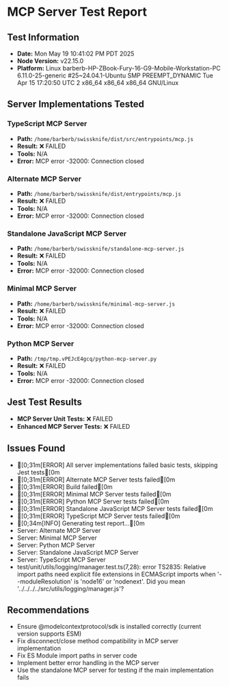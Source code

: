 # MCP Server Test Report

## Test Information
- **Date:** Mon May 19 10:41:02 PM PDT 2025
- **Node Version:** v22.15.0
- **Platform:** Linux barberb-HP-ZBook-Fury-16-G9-Mobile-Workstation-PC 6.11.0-25-generic #25~24.04.1-Ubuntu SMP PREEMPT_DYNAMIC Tue Apr 15 17:20:50 UTC 2 x86_64 x86_64 x86_64 GNU/Linux

## Server Implementations Tested
  
### TypeScript MCP Server
- **Path:** `/home/barberb/swissknife/dist/src/entrypoints/mcp.js`
- **Result:** ❌ FAILED
- **Tools:** N/A
- **Error:** MCP error -32000: Connection closed
  
### Alternate MCP Server
- **Path:** `/home/barberb/swissknife/dist/entrypoints/mcp.js`
- **Result:** ❌ FAILED
- **Tools:** N/A
- **Error:** MCP error -32000: Connection closed
  
### Standalone JavaScript MCP Server
- **Path:** `/home/barberb/swissknife/standalone-mcp-server.js`
- **Result:** ❌ FAILED
- **Tools:** N/A
- **Error:** MCP error -32000: Connection closed
  
### Minimal MCP Server
- **Path:** `/home/barberb/swissknife/minimal-mcp-server.js`
- **Result:** ❌ FAILED
- **Tools:** N/A
- **Error:** MCP error -32000: Connection closed
  
### Python MCP Server
- **Path:** `/tmp/tmp.vPEJcE4gcq/python-mcp-server.py`
- **Result:** ❌ FAILED
- **Tools:** N/A
- **Error:** MCP error -32000: Connection closed

## Jest Test Results
- **MCP Server Unit Tests:** ❌ FAILED
- **Enhanced MCP Server Tests:** ❌ FAILED

## Issues Found
- [0;31m[ERROR] All server implementations failed basic tests, skipping Jest tests[0m
- [0;31m[ERROR] Alternate MCP Server tests failed[0m
- [0;31m[ERROR] Build failed[0m
- [0;31m[ERROR] Minimal MCP Server tests failed[0m
- [0;31m[ERROR] Python MCP Server tests failed[0m
- [0;31m[ERROR] Standalone JavaScript MCP Server tests failed[0m
- [0;31m[ERROR] TypeScript MCP Server tests failed[0m
- [0;34m[INFO] Generating test report...[0m
- Server: Alternate MCP Server
- Server: Minimal MCP Server
- Server: Python MCP Server
- Server: Standalone JavaScript MCP Server
- Server: TypeScript MCP Server
- test/unit/utils/logging/manager.test.ts(7,28): error TS2835: Relative import paths need explicit file extensions in ECMAScript imports when '--moduleResolution' is 'node16' or 'nodenext'. Did you mean '../../../../src/utils/logging/manager.js'?

## Recommendations
- Ensure @modelcontextprotocol/sdk is installed correctly (current version supports ESM)
- Fix disconnect/close method compatibility in MCP server implementation
- Fix ES Module import paths in server code
- Implement better error handling in the MCP server
- Use the standalone MCP server for testing if the main implementation fails
